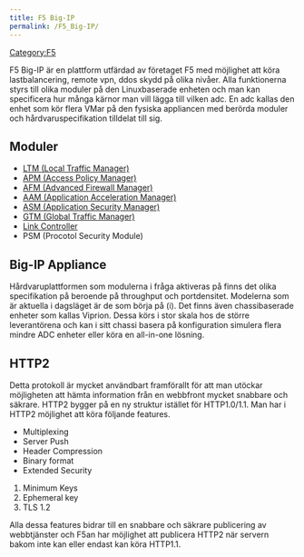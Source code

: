 ```yaml
---
title: F5 Big-IP
permalink: /F5_Big-IP/
---
```


[Category:F5](/Category:F5 "wikilink")

F5 Big-IP är en plattform utfärdad av företaget F5 med möjlighet att
köra lastbalancering, remote vpn, ddos skydd på olika nivåer. Alla
funktionerna styrs till olika moduler på den Linuxbaserade enheten och
man kan specificera hur många kärnor man vill lägga till vilken adc. En
adc kallas den enhet som kör flera VMar på den fysiska appliancen med
berörda moduler och hårdvaruspecifikation tilldelat till sig.

Moduler
-------

-   [LTM (Local Traffic
    Manager)](https://www.f5.com/pdf/products/big-ip-local-traffic-manager-ds.pdf)
-   [APM (Access Policy
    Manager)](https://www.f5.com/pdf/products/big-ip-access-policy-manager-ds.pdf)
-   [AFM (Advanced Firewall
    Manager)](https://www.f5.com/pdf/products/big-ip-advanced-firewall-manager-datasheet.pdf)
-   [AAM (Application Acceleration
    Manager)](https://www.f5.com/pdf/products/big-ip-application-acceleration-manager-datasheet.pdf)
-   [ASM (Application Security
    Manager)](https://www.f5.com/pdf/products/big-ip-application-security-manager-ds.pdf)
-   [GTM (Global Traffic
    Manager)](https://www.f5.com/pdf/products/big-ip-global-traffic-manager-ds.pdf)
-   [Link
    Controller](https://www.f5.com/pdf/products/big-ip-link-controller-ds.pdf)
-   PSM (Procotol Security Module)

Big-IP Appliance
----------------

Hårdvaruplattformen som modulerna i fråga aktiveras på finns det olika
specifikation på beroende på throughput och portdensitet. Modelerna som
är aktuella i dagsläget är de som börja på (i). Det finns även
chassibaserade enheter som kallas Viprion. Dessa körs i stor skala hos
de större leverantörena och kan i sitt chassi basera på konfiguration
simulera flera mindre ADC enheter eller köra en all-in-one lösning.

HTTP2
-----

Detta protokoll är mycket användbart framförallt för att man utöckar
möjligheten att hämta information från en webbfront mycket snabbare och
säkrare. HTTP2 bygger på en ny struktur istället för HTTP1.0/1.1. Man
har i HTTP2 möjlighet att köra följande features.

-   Multiplexing
-   Server Push
-   Header Compression
-   Binary format
-   Extended Security

1.  Minimum Keys
2.  Ephemeral key
3.  TLS 1.2

Alla dessa features bidrar till en snabbare och säkrare publicering av
webbtjänster och F5an har möjlighet att publicera HTTP2 när servern
bakom inte kan eller endast kan köra HTTP1.1.